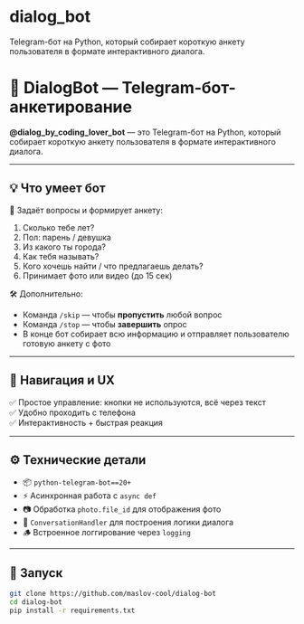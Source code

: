 # dialog_bot
Telegram-бот на Python, который собирает короткую анкету пользователя в формате интерактивного диалога.
# 🤖 DialogBot — Telegram-бот-анкетирование

**@dialog_by_coding_lover_bot** — это Telegram-бот на Python, который собирает короткую анкету пользователя в формате интерактивного диалога.

---

## 💡 Что умеет бот

👋 Задаёт вопросы и формирует анкету:

1. Сколько тебе лет?  
2. Пол: парень / девушка  
3. Из какого ты города?  
4. Как тебя называть?  
5. Кого хочешь найти / что предлагаешь делать?  
6. Принимает фото или видео (до 15 сек)

🛠 Дополнительно:
- Команда `/skip` — чтобы **пропустить** любой вопрос  
- Команда `/stop` — чтобы **завершить** опрос  
- В конце бот собирает всю информацию и отправляет пользователю готовую анкету с фото

---

## 🧭 Навигация и UX

✅ Простое управление: кнопки не используются, всё через текст  
✅ Удобно проходить с телефона  
✅ Интерактивность + быстрая реакция

---

## ⚙️ Технические детали

- 📦 `python-telegram-bot==20+`
- ⚡ Асинхронная работа с `async def`
- 📷 Обработка `photo.file_id` для отображения фото
- 🧠 `ConversationHandler` для построения логики диалога
- 🪵 Встроенное логгирование через `logging`

---

## 🚀 Запуск

```bash
git clone https://github.com/maslov-cool/dialog-bot
cd dialog-bot
pip install -r requirements.txt

